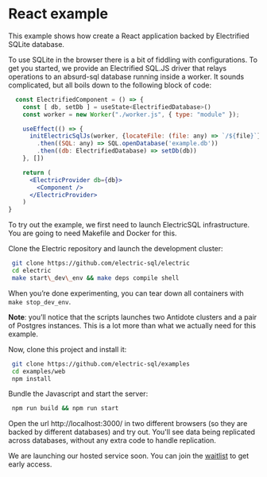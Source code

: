 # React example
This example shows how create a React application backed by Electrified SQLite database.

To use SQLite in the browser there is a bit of fiddling with configurations. To get you started, we provide an Electrified SQL.JS driver that relays operations to an absurd-sql database running inside a worker. It sounds complicated, but all boils down to the following block of code:
```jsx
  const ElectrifiedComponent = () => {
    const [ db, setDb ] = useState<ElectrifiedDatabase>()
    const worker = new Worker("./worker.js", { type: "module" });

    useEffect(() => {
      initElectricSqlJs(worker, {locateFile: (file: any) => `/${file}`})
        .then((SQL: any) => SQL.openDatabase('example.db'))
        .then((db: ElectrifiedDatabase) => setDb(db))
    }, [])

    return (
      <ElectricProvider db={db}>
        <Component />
      </ElectricProvider>
    )
}
```

To try out the example, we first need to launch ElectricSQL infrastructure. You are going to need Makefile and Docker for this.

Clone the Electric repository and launch the development cluster:
```bash
 git clone https://github.com/electric-sql/electric
 cd electric
 make start\_dev\_env && make deps compile shell
```
When you’re done experimenting, you can tear down all containers with ```make stop_dev_env```.

**Note**: you’ll notice that the scripts launches two Antidote clusters and a pair of Postgres instances. This is a lot more than what we actually need for this example.
 
Now, clone this project and install it:
```bash
 git clone https://github.com/electric-sql/examples
 cd examples/web
 npm install
```

Bundle the Javascript and start the server:
```bash
 npm run build && npm run start
```

Open the url http://localhost:3000/ in two different browsers (so they are backed by different databases) and try out. You'll see data being replicated across databases, without any extra code to handle replication.

We are launching our hosted service soon. You can join the [waitlist](https://console.electric-sql.com/join/waitlist) to get early access.